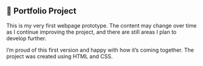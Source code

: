## 📁 Portfolio Project 

This is my very first webpage prototype.
The content may change over time as I continue improving the project, and there are still areas I plan to develop further.

I’m proud of this first version and happy with how it’s coming together.
The project was created using HTML and CSS.
